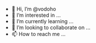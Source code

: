 - 👋 Hi, I’m @vodoho
- 👀 I’m interested in ...
- 🌱 I’m currently learning ...
- 💞️ I’m looking to collaborate on ...
- 📫 How to reach me ...

<!---
vodoho/vodoho is a ✨ special ✨ repository because its `README.md` (this file) appears on your GitHub profile.
You can click the Preview link to take a look at your changes.
--->
